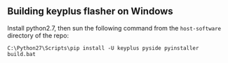 ## Building keyplus flasher on Windows

Install python2.7, then sun the following command from the `host-software` directory of the repo:

```batch
C:\Python27\Scripts\pip install -U keyplus pyside pyinstaller
build.bat
```
